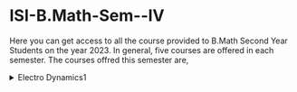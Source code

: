 ﻿# ISI-B.Math-Sem--IV
Here you can get access to all the course provided to B.Math Second Year Students on the year 2023. In general, five courses are offered in each semester. The courses offred this semester are,
<details>
  <summary>Electro Dynamics1</summary>
  <p>This Course was instructed by [Named Link](https://www.isibang.ac.in/~adean/infsys/database/Bmath/Ele.html/ "Dr. Prabuddha Chakraborty"). The text books and required refferences and assignments along with their solutions are provided in [a relative link](Eletrodynamics.md)</p>
</details>
